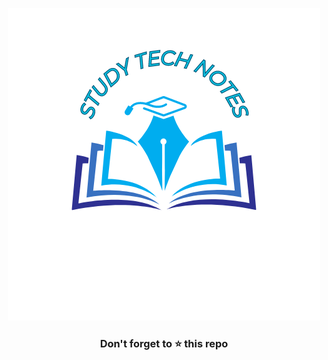 <div align="center">

![Study Tech Notes](/logo.png)

</div>

 


 
 
 
<div align="center">
    <h3>Don't forget to ⭐ this repo</h3>
</div>
